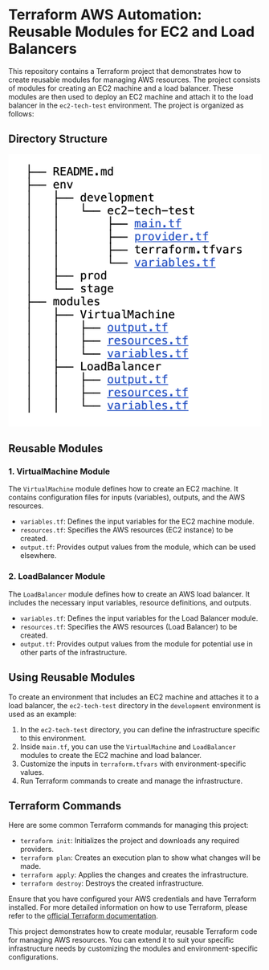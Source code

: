 # Terraform AWS Automation: Reusable Modules for EC2 and Load Balancers

This repository contains a Terraform project that demonstrates how to create reusable modules for managing AWS resources. The project consists of modules for creating an EC2 machine and a load balancer. These modules are then used to deploy an EC2 machine and attach it to the load balancer in the `ec2-tech-test` environment. The project is organized as follows:

## Directory Structure

![Directory Structure](/photo.png)

## Reusable Modules

### 1. VirtualMachine Module

The `VirtualMachine` module defines how to create an EC2 machine. It contains configuration files for inputs (variables), outputs, and the AWS resources.

-   `variables.tf`: Defines the input variables for the EC2 machine module.
-   `resources.tf`: Specifies the AWS resources (EC2 instance) to be created.
-   `output.tf`: Provides output values from the module, which can be used elsewhere.

### 2. LoadBalancer Module

The `LoadBalancer` module defines how to create an AWS load balancer. It includes the necessary input variables, resource definitions, and outputs.

-   `variables.tf`: Defines the input variables for the Load Balancer module.
-   `resources.tf`: Specifies the AWS resources (Load Balancer) to be created.
-   `output.tf`: Provides output values from the module for potential use in other parts of the infrastructure.

## Using Reusable Modules

To create an environment that includes an EC2 machine and attaches it to a load balancer, the `ec2-tech-test` directory in the `development` environment is used as an example:

1.  In the `ec2-tech-test` directory, you can define the infrastructure specific to this environment.
2.  Inside `main.tf`, you can use the `VirtualMachine` and `LoadBalancer` modules to create the EC2 machine and load balancer.
3.  Customize the inputs in `terraform.tfvars` with environment-specific values.
4.  Run Terraform commands to create and manage the infrastructure.

## Terraform Commands

Here are some common Terraform commands for managing this project:

-   `terraform init`: Initializes the project and downloads any required providers.
-   `terraform plan`: Creates an execution plan to show what changes will be made.
-   `terraform apply`: Applies the changes and creates the infrastructure.
-   `terraform destroy`: Destroys the created infrastructure.

Ensure that you have configured your AWS credentials and have Terraform installed. For more detailed information on how to use Terraform, please refer to the [official Terraform documentation](https://www.terraform.io/docs/index.html).

This project demonstrates how to create modular, reusable Terraform code for managing AWS resources. You can extend it to suit your specific infrastructure needs by customizing the modules and environment-specific configurations.
